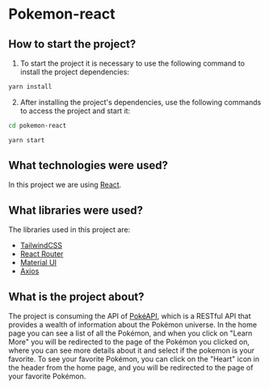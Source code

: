 # Pokemon-react

## How to start the project?

1. To start the project it is necessary to use the following command to install the project dependencies:

```bash
yarn install
```

2. After installing the project's dependencies, use the following commands to access the project and start it:

```bash
cd pokemon-react

yarn start
```

## What technologies were used?

In this project we are using [React](https://react.dev/).

## What libraries were used?

The libraries used in this project are:

- [TailwindCSS](https://tailwindcss.com/)
- [React Router](https://reactrouter.com/)
- [Material UI](https://material-ui.com/)
- [Axios](https://axios-http.com/)

## What is the project about?

The project is consuming the API of [PokéAPI](https://pokeapi.co/), which is a RESTful API that provides a wealth of information about the Pokémon universe. In the home page you can see a list of all the Pokémon, and when you click on "Learn More" you will be redirected to the page of the Pokémon you clicked on, where you can see more details about it and select if the pokemon is your favorite. To see your favorite Pokémon, you can click on the "Heart" icon in the header from the home page, and you will be redirected to the page of your favorite Pokémon.
